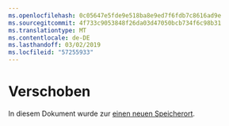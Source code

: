 ```yaml
---
ms.openlocfilehash: 0c05647e5fde9e518ba8e9ed7f6fdb7c8616ad9e
ms.sourcegitcommit: 4f733c9053848f26da03d47050bcb734f6c98b31
ms.translationtype: MT
ms.contentlocale: de-DE
ms.lasthandoff: 03/02/2019
ms.locfileid: "57255933"
---
```

# <a name="moved"></a>Verschoben

In diesem Dokument wurde zur [einen neuen Speicherort](https://aka.ms/vsls-docs/platform-support).
